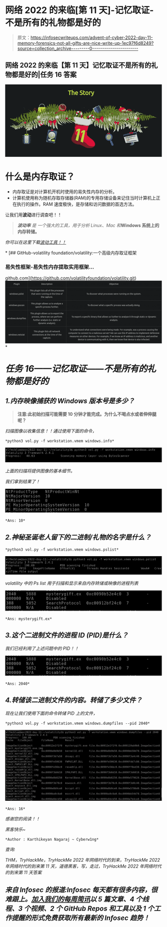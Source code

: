 # 网络 2022 的来临[第 11 天]-记忆取证-不是所有的礼物都是好的

> 原文：<https://infosecwriteups.com/advent-of-cyber-2022-day-11-memory-forensics-not-all-gifts-are-nice-write-up-1ec97f6d8249?source=collection_archive---------0----------------------->

## 网络 2022 的来临【第 11 天】**记忆取证**不是所有的礼物都是好的|任务 16 答案

![](img/ac6649dda10f075f4e50b09a7686788e.png)

# 什么是内存取证？

*   内存取证是对计算机开机时使用的易失性内存的分析。
*   计算机使用称为随机存取存储器(RAM)的专用存储设备来记住当时计算机上正在执行的操作。RAM 速度极快，是存储和访问数据的首选方法。

让我们用**波动**进行调查吧！！

> ***波动率*** *是* *一个强大的工具，用于分析 Linux、Mac 和***Windows 系统上的内存转储。**

*你可以在这里下载[波动工具！！](https://github.com/volatilityfoundation/volatility.git)*

*[](https://github.com/volatilityfoundation/volatility.git) [## GitHub-volatility foundation/volatility:一个高级内存取证框架

### 易失性框架-易失性内存提取实用框架…

github.com](https://github.com/volatilityfoundation/volatility.git) ![](img/60a2f1638483d3965a2ef1c7cbb4df3d.png)*

# *任务 16——记忆取证——不是所有的礼物都是好的*

## *1.内存映像捕获的 Windows 版本号是多少？*

> **注意:此初始扫描可能需要 10 分钟才能完成。为什么不喝点水或者伸伸腿呢？**

*扫描图像以收集信息！！通过使用下面的命令，*

```
*python3 vol.py -f workstation.vmem windows.info*
```

*![](img/44716a3692f090ff48a9803693843e8a.png)*

*上面的扫描将提供图像的基本细节。*

*我们拿到结果了！*

*![](img/74a139e8e9676209ecf75e76fe9739a0.png)*

```
*Ans: 10*
```

## *2.神秘圣诞老人留下的二进制/礼物的名字是什么？*

```
*python3 vol.py -f workstation.vmem windows.pslist*
```

*![](img/3a1363be36c8e89857f8822f96e4f436.png)*

*volatility 中的 Ps list 用于扫描和显示来自内存转储或映像的进程列表*

*![](img/cf1da7b3717982b1aaedce835cac6bc5.png)*

```
*Ans: mysterygift.ex*
```

## *3.这个二进制文件的进程 ID (PID)是什么？*

*我们已经利用了上述问题中的 PID！！*

*![](img/cf1da7b3717982b1aaedce835cac6bc5.png)*

```
*Ans: 2040*
```

## *4.转储该二进制文件的内容。转储了多少文件？*

*现在让我们使用下面的命令转储 PID 上的文件，*

```
*python3 vol.py -f workstation.vmem windows.dumpfiles --pid 2040*
```

*![](img/d2cc245c7c7d639d65ebb361d59759e9.png)*

```
*Ans: 16*
```

*感谢您的阅读！！*

*黑客快乐~*

```
*Author : Karthikeyan Nagaraj ~ Cyberw1ng*
```

*查询:*

*THM，TryHackMe，TryHackMe 2022 年网络时代的到来，TryHackMe 2022 年网络时代的到来第 11 天，道德黑客，写，走过，TryHackMe 2022 年网络时代的到来第 11 天答案*

## *来自 Infosec 的报道:Infosec 每天都有很多内容，很难跟上。[加入我们的每周简讯](https://weekly.infosecwriteups.com/)以 5 篇文章、4 个线程、3 个视频、2 个 GitHub Repos 和工具以及 1 个工作提醒的形式免费获取所有最新的 Infosec 趋势！*